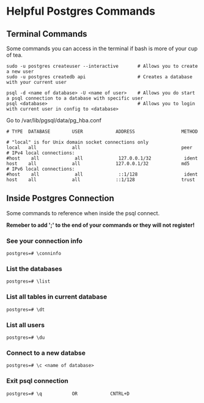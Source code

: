 
# Helpful Postgres Commands

## Terminal Commands
Some commands you can access in the terminal if bash is more of your cup of tea.

```
sudo -u postgres createuser --interactive       # Allows you to create a new user
sudo -u postgres createdb api                   # Creates a database with your current user

psql -d <name of database> -U <name of user>    # Allows you do start a psql connection to a database with specific user
psql <database>                                 # Allows you to login with current user in config to <database>
```

Go to /var/lib/pgsql/data/pg_hba.conf

```
# TYPE  DATABASE        USER            ADDRESS                 METHOD

# "local" is for Unix domain socket connections only
local   all             all                                     peer
# IPv4 local connections:
#host    all             all             127.0.0.1/32            ident
host    all             all             127.0.0.1/32            md5
# IPv6 local connections:
#host    all             all             ::1/128                 ident
host    all             all             ::1/128                 trust
```

## Inside Postgres Connection
Some commands to reference when inside the psql connect.

**Remeber to add ';' to the end of your commands or they will not register!**

### See your connection info
```
postgres=# \conninfo
```

### List the databases
```
postgres=# \list
```

### List all tables in current database
```
postgres=# \dt
```

### List all users
```
postgres=# \du
```

### Connect to a new databse
```
postgres=# \c <name of database>
```

### Exit psql connection
```
postgres=# \q           OR            CNTRL+D
```
